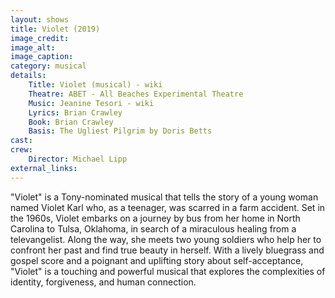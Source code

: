 ```yaml
---
layout: shows
title: Violet (2019)
image_credit: 
image_alt:
image_caption:
category: musical
details:
    Title: Violet (musical) - wiki
    Theatre: ABET - All Beaches Experimental Theatre
    Music: Jeanine Tesori - wiki
    Lyrics: Brian Crawley
    Book: Brian Crawley
    Basis: The Ugliest Pilgrim by Doris Betts
cast:
crew:
    Director: Michael Lipp
external_links:
---
```

"Violet" is a Tony-nominated musical that tells the story of a young woman named Violet Karl who, as a teenager, was scarred in a farm accident. Set in the 1960s, Violet embarks on a journey by bus from her home in North Carolina to Tulsa, Oklahoma, in search of a miraculous healing from a televangelist. Along the way, she meets two young soldiers who help her to confront her past and find true beauty in herself. With a lively bluegrass and gospel score and a poignant and uplifting story about self-acceptance, "Violet" is a touching and powerful musical that explores the complexities of identity, forgiveness, and human connection.